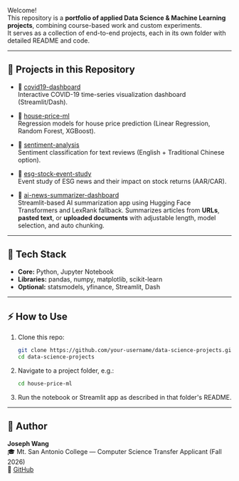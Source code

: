 Welcome!  
This repository is a **portfolio of applied Data Science & Machine Learning projects**, combining course-based work and custom experiments.  
It serves as a collection of end-to-end projects, each in its own folder with detailed README and code.

---

## 🚀 Projects in this Repository

- 🦠 [covid19-dashboard](/data-science-projects-starter/data-science-projects/covid19-dashboard)  
  Interactive COVID-19 time-series visualization dashboard (Streamlit/Dash).

- 🏡 [house-price-ml](/data-science-projects-starter/data-science-projects/house-price-ml)  
  Regression models for house price prediction (Linear Regression, Random Forest, XGBoost).

- 💬 [sentiment-analysis](/data-science-projects-starter/data-science-projects/sentiment-analysis)  
  Sentiment classification for text reviews (English + Traditional Chinese option).

- 🌱 [esg-stock-event-study](/data-science-projects-starter/data-science-projects/esg-stock-event-study)  
  Event study of ESG news and their impact on stock returns (AAR/CAR).
  
- 📰 [ai-news-summarizer-dashboard](/data-science-projects-starter/data-science-projects/ai-news-summarizer-dashboard)  
  Streamlit-based AI summarization app using Hugging Face Transformers and LexRank fallback.
  Summarizes articles from **URLs**, **pasted text**, or **uploaded documents** with adjustable length, model selection, and auto chunking.
---

## 🧰 Tech Stack

- **Core:** Python, Jupyter Notebook  
- **Libraries:** pandas, numpy, matplotlib, scikit-learn  
- **Optional:** statsmodels, yfinance, Streamlit, Dash  

---

## ⚡ How to Use

1. Clone this repo:
   ```bash
   git clone https://github.com/your-username/data-science-projects.git
   cd data-science-projects
   ```

2. Navigate to a project folder, e.g.:
   ```bash
   cd house-price-ml
   ```

3. Run the notebook or Streamlit app as described in that folder's README.

---

## 👤 Author

**Joseph Wang**  
🎓 Mt. San Antonio College — Computer Science Transfer Applicant (Fall 2026)  
🔗 [GitHub](https://github.com/Joseph20041118)
